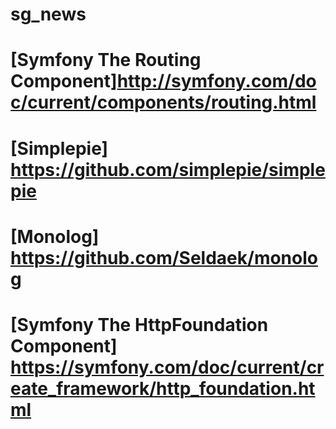 # sg_news
# [Symfony The Routing Component]http://symfony.com/doc/current/components/routing.html
# [Simplepie] https://github.com/simplepie/simplepie
# [Monolog] https://github.com/Seldaek/monolog
# [Symfony The HttpFoundation Component] https://symfony.com/doc/current/create_framework/http_foundation.html
